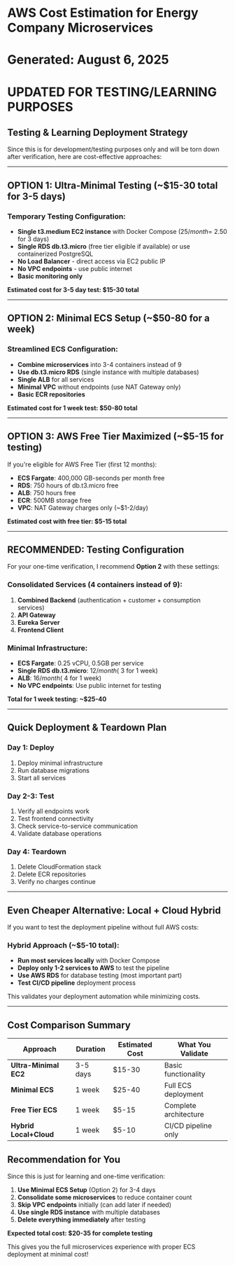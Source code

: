 # AWS Cost Estimation for Energy Company Microservices
# Generated: August 6, 2025
# **UPDATED FOR TESTING/LEARNING PURPOSES**

## Testing & Learning Deployment Strategy

Since this is for development/testing purposes only and will be torn down after verification, here are cost-effective approaches:

---

## **OPTION 1: Ultra-Minimal Testing (~$15-30 total for 3-5 days)**

### Temporary Testing Configuration:
- **Single t3.medium EC2 instance** with Docker Compose ($25/month = ~$2.50 for 3 days)
- **Single RDS db.t3.micro** (free tier eligible if available) or use containerized PostgreSQL
- **No Load Balancer** - direct access via EC2 public IP
- **No VPC endpoints** - use public internet
- **Basic monitoring only**

**Estimated cost for 3-5 day test: $15-30 total**

---

## **OPTION 2: Minimal ECS Setup (~$50-80 for a week)**

### Streamlined ECS Configuration:
- **Combine microservices** into 3-4 containers instead of 9
- **Use db.t3.micro RDS** (single instance with multiple databases)
- **Single ALB** for all services
- **Minimal VPC** without endpoints (use NAT Gateway only)
- **Basic ECR repositories**

**Estimated cost for 1 week test: $50-80 total**

---

## **OPTION 3: AWS Free Tier Maximized (~$5-15 for testing)**

If you're eligible for AWS Free Tier (first 12 months):
- **ECS Fargate**: 400,000 GB-seconds per month free
- **RDS**: 750 hours of db.t3.micro free
- **ALB**: 750 hours free
- **ECR**: 500MB storage free
- **VPC**: NAT Gateway charges only (~$1-2/day)

**Estimated cost with free tier: $5-15 total**

---

## **RECOMMENDED: Testing Configuration**

For your one-time verification, I recommend **Option 2** with these settings:

### Consolidated Services (4 containers instead of 9):
1. **Combined Backend** (authentication + customer + consumption services)
2. **API Gateway** 
3. **Eureka Server**
4. **Frontend Client**

### Minimal Infrastructure:
- **ECS Fargate**: 0.25 vCPU, 0.5GB per service
- **Single RDS db.t3.micro**: $12/month (~$3 for 1 week)
- **ALB**: $16/month (~$4 for 1 week)
- **No VPC endpoints**: Use public internet for testing

**Total for 1 week testing: ~$25-40**

---

## **Quick Deployment & Teardown Plan**

### Day 1: Deploy
1. Deploy minimal infrastructure
2. Run database migrations
3. Start all services

### Day 2-3: Test
1. Verify all endpoints work
2. Test frontend connectivity
3. Check service-to-service communication
4. Validate database operations

### Day 4: Teardown
1. Delete CloudFormation stack
2. Delete ECR repositories
3. Verify no charges continue

---

## **Even Cheaper Alternative: Local + Cloud Hybrid**

If you want to test the deployment pipeline without full AWS costs:

### Hybrid Approach (~$5-10 total):
- **Run most services locally** with Docker Compose
- **Deploy only 1-2 services to AWS** to test the pipeline
- **Use AWS RDS** for database testing (most important part)
- **Test CI/CD pipeline** deployment process

This validates your deployment automation while minimizing costs.

---

## **Cost Comparison Summary**

| Approach | Duration | Estimated Cost | What You Validate |
|----------|----------|----------------|-------------------|
| **Ultra-Minimal EC2** | 3-5 days | $15-30 | Basic functionality |
| **Minimal ECS** | 1 week | $25-40 | Full ECS deployment |
| **Free Tier ECS** | 1 week | $5-15 | Complete architecture |
| **Hybrid Local+Cloud** | 1 week | $5-10 | CI/CD pipeline only |

## **Recommendation for You**

Since this is just for learning and one-time verification:

1. **Use Minimal ECS Setup** (Option 2) for 3-4 days
2. **Consolidate some microservices** to reduce container count
3. **Skip VPC endpoints** initially (can add later if needed)
4. **Use single RDS instance** with multiple databases
5. **Delete everything immediately** after testing

**Expected total cost: $20-35 for complete testing**

This gives you the full microservices experience with proper ECS deployment at minimal cost!
